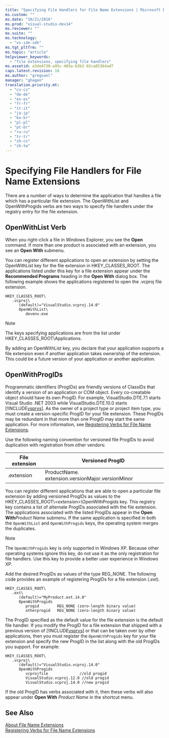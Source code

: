 ```yaml
---
title: "Specifying File Handlers for File Name Extensions | Microsoft Docs"
ms.custom: ""
ms.date: "10/21/2016"
ms.prod: "visual-studio-dev14"
ms.reviewer: ""
ms.suite: ""
ms.technology: 
  - "vs-ide-sdk"
ms.tgt_pltfrm: ""
ms.topic: "article"
helpviewer_keywords: 
  - "file extensions, specifying file handlers"
ms.assetid: e3de4730-a95c-465a-b3b2-92ca85364ad7
caps.latest.revision: 18
ms.author: "gregvanl"
manager: "ghogen"
translation.priority.mt: 
  - "cs-cz"
  - "de-de"
  - "es-es"
  - "fr-fr"
  - "it-it"
  - "ja-jp"
  - "ko-kr"
  - "pl-pl"
  - "pt-br"
  - "ru-ru"
  - "tr-tr"
  - "zh-cn"
  - "zh-tw"
---
```

# Specifying File Handlers for File Name Extensions
There are a number of ways to determine the application that handles a file which has a particular file extension. The OpenWithList and OpenWithProgids verbs are two ways to specify file handlers under the registry entry for the file extension.  
  
## OpenWithList Verb  
 When you right-click a file in Windows Explorer, you see the **Open** command. If more than one product is associated with an extension, you see an **Open With** submenu.  
  
 You can register different applications to open an extension by setting the OpenWithList key for the file extension in HKEY_CLASSES_ROOT. The applications listed under this key for a file extension appear under the **Recommended Programs** heading in the **Open With** dialog box. The following example shows the applications registered to open the .vcproj file extension.  
  
```  
HKEY_CLASSES_ROOT\  
   .vcproj\  
      (default)="VisualStudio.vcproj.14.0"  
      OpenWithList\  
         devenv.exe  
```  
  
> [!NOTE]
>  The keys specifying applications are from the list under HKEY_CLASSES_ROOT\Applications.  
  
 By adding an OpenWithList key, you declare that your application supports a file extension even if another application takes ownership of the extension. This could be a future version of your application or another application.  
  
## OpenWithProgIDs  
 Programmatic identifiers (ProgIDs) are friendly versions of ClassIDs that identify a version of an application or COM object. Every co-creatable object should have its own ProgID. For example, VisualStudio.DTE.7.1 starts Visual Studio .NET 2003 while VisualStudio.DTE.10.0 starts [!INCLUDE[vsprvs](../code-quality/includes/vsprvs_md.md)]. As the owner of a project type or project item type, you must create a version-specific ProgID for your file extension. These ProgIDs may be redundant in that more than one ProgID may start the same application. For more information, see [Registering Verbs for File Name Extensions](../extensibility/registering-verbs-for-file-name-extensions.md).  
  
 Use the following naming convention for versioned file ProgIDs to avoid duplication with registration from other vendors:  
  
|File extension|Versioned ProgID|  
|--------------------|----------------------|  
|.extension|ProductName. extension.versionMajor.versionMinor|  
  
 You can register different applications that are able to open a particular file extension by adding versioned ProgIDs as values to the HKEY_CLASSES_ROOT\\*\<extension>*\OpenWithProgids key. This registry key contains a list of alternate ProgIDs associated with the file extension. The applications associated with the listed ProgIDs appear in the **Open With***Product Name* submenu. If the same application is specified in both the `OpenWithList` and `OpenWithProgids` keys, the operating system merges the duplicates.  
  
> [!NOTE]
>  The `OpenWithProgids` key is only supported in Windows XP. Because other operating systems ignore this key, do not use it as the only registration for file handlers. Use this key to provide a better user experience in Windows XP.  
  
 Add the desired ProgIDs as values of the type REG_NONE. The following code provides an example of registering ProgIDs for a file extension (.*ext*).  
  
```  
HKEY_CLASSES_ROOT\  
   .ext\  
      (default)="MyProduct.ext.14.0"  
      OpenWithProgids  
         progid        REG_NONE (zero-length binary value)  
         otherprogid   REG_NONE (zero-length binary value)  
```  
  
 The ProgID specified as the default value for the file extension is the default file handler. If you modify the ProgID for a file extension that shipped with a previous version of [!INCLUDE[vsprvs](../code-quality/includes/vsprvs_md.md)] or that can be taken over by other applications, then you must register the `OpenWithProgids` key for your file extension and specify the new ProgID in the list along with the old ProgIDs you support. For example:  
  
```  
HKEY_CLASSES_ROOT\  
   .vcproj\  
      (default)="VisualStudio.vcproj.14.0"  
      OpenWithProgids  
         vcprojfile              //old progid  
         VisualStudio.vcproj.12.0 //old progid  
         VisualStudio.vcproj.14.0 //new progid  
```  
  
 If the old ProgID has verbs associated with it, then these verbs will also appear under **Open With** *Product Name* in the shortcut menu.  
  
## See Also  
 [About File Name Extensions](../extensibility/about-file-name-extensions.md)   
 [Registering Verbs for File Name Extensions](../extensibility/registering-verbs-for-file-name-extensions.md)
